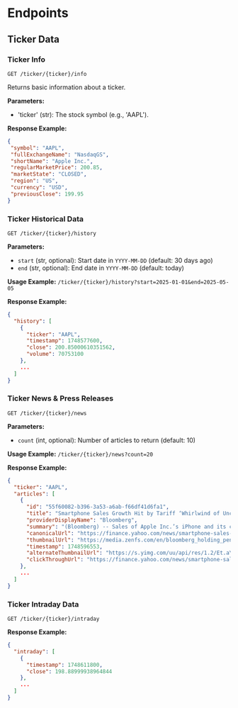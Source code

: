 # Endpoints

## Ticker Data

### Ticker Info

`GET /ticker/{ticker}/info`

Returns basic information about a ticker.

**Parameters:**

- 'ticker' (str): The stock symbol (e.g., 'AAPL').

**Response Example:**

```json
{
 "symbol": "AAPL",
 "fullExchangeName": "NasdaqGS",
 "shortName": "Apple Inc.",
 "regularMarketPrice": 200.85,
 "marketState": "CLOSED",
 "region": "US",
 "currency": "USD",
 "previousClose": 199.95
}
```

### Ticker Historical Data

`GET /ticker/{ticker}/history`

**Parameters:**

- `start` (str, optional): Start date in `YYYY-MM-DD` (default: 30 days ago)
- `end` (str, optional): End date in `YYYY-MM-DD` (default: today)

**Usage Example:** `/ticker/{ticker}/history?start=2025-01-01&end=2025-05-05`

**Response Example:**

```json
{
  "history": [
    {
      "ticker": "AAPL",
      "timestamp": 1748577600,
      "close": 200.85000610351562,
      "volume": 70753100
    },
    ...
  ]
}
```

### Ticker News & Press Releases

`GET /ticker/{ticker}/news`

**Parameters:**

- `count` (int, optional): Number of articles to return (default: 10)

**Usage Example:** `/ticker/{ticker}/news?count=20`

**Response Example:**

```json
{
  "ticker": "AAPL",
  "articles": [
    {
      "id": "55f60082-b396-3a53-a6ab-f66df41d6fa1",
      "title": "Smartphone Sales Growth Hit by Tariff ‘Whirlwind of Uncertainty’",
      "providerDisplayName": "Bloomberg",
      "summary": "(Bloomberg) -- Sales of Apple Inc.’s iPhone and its closest rivals are expected to take a significant blow...",
      "canonicalUrl": "https://finance.yahoo.com/news/smartphone-sales-growth-hit-tariff-091553675.html",
      "thumbnailUrl": "https://media.zenfs.com/en/bloomberg_holding_pen_162/382f1e8fa70082fcb704824f50dbd2c8",
      "timestamp": 1748596553,
      "alternateThumbnailUrl": "https://s.yimg.com/uu/api/res/1.2/Et.aYmbkVIT_thsf4n06_g--~B/Zmk9c3RyaW07aD0xMjg7dz0xNzA7YXBwaWQ9eXRhY2h5b24-/https://media.zenfs.com/en/bloomberg_holding_pen_162/382f1e8fa70082fcb704824f50dbd2c8",
      "clickThroughUrl": "https://finance.yahoo.com/news/smartphone-sales-growth-hit-tariff-091553675.html"
    },
    ...
  ]
}
```

### Ticker Intraday Data

`GET /ticker/{ticker}/intraday`

**Response Example:**
```json
{
  "intraday": [
    {
      "timestamp": 1748611800,
      "close": 198.88999938964844
    },
    ...
  ]
}
```
